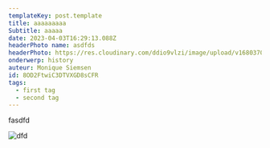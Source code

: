 ```yaml
---
templateKey: post.template
title: aaaaaaaaa
Subtitle: aaaaa
date: 2023-04-03T16:29:13.088Z
headerPhoto name: asdfds
headerPhoto: https://res.cloudinary.com/ddio9vlzi/image/upload/v1680370380/cld-sample-3.jpg
onderwerp: history
auteur: Monique Siemsen
id: 8OD2FtwiC3DTVXGD8sCFR
tags:
  - first tag
  - second tag
---
```

f﻿asdfd



![dfd](https://res.cloudinary.com/ddio9vlzi/image/upload/v1680370381/cld-sample-4.jpg "df")